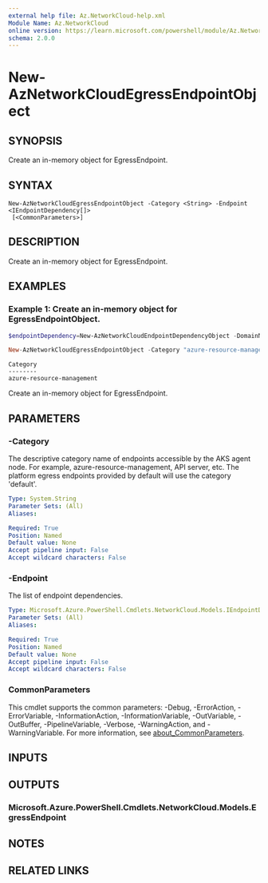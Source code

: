 ```yaml
---
external help file: Az.NetworkCloud-help.xml
Module Name: Az.NetworkCloud
online version: https://learn.microsoft.com/powershell/module/Az.NetworkCloud/new-aznetworkcloudegressendpointobject
schema: 2.0.0
---
```


# New-AzNetworkCloudEgressEndpointObject

## SYNOPSIS
Create an in-memory object for EgressEndpoint.

## SYNTAX

```
New-AzNetworkCloudEgressEndpointObject -Category <String> -Endpoint <IEndpointDependency[]>
 [<CommonParameters>]
```

## DESCRIPTION
Create an in-memory object for EgressEndpoint.

## EXAMPLES

### Example 1: Create an in-memory object for EgressEndpointObject.
```powershell
$endpointDependency=New-AzNetworkCloudEndpointDependencyObject -DomainName domainName -Port 1234

New-AzNetworkCloudEgressEndpointObject -Category "azure-resource-management" -Endpoint ($endpointDependency)
```

```output
Category
--------
azure-resource-management
```

Create an in-memory object for EgressEndpoint.

## PARAMETERS

### -Category
The descriptive category name of endpoints accessible by the AKS agent node.
For example, azure-resource-management, API server, etc.
The platform egress endpoints provided by default will use the category 'default'.

```yaml
Type: System.String
Parameter Sets: (All)
Aliases:

Required: True
Position: Named
Default value: None
Accept pipeline input: False
Accept wildcard characters: False
```

### -Endpoint
The list of endpoint dependencies.

```yaml
Type: Microsoft.Azure.PowerShell.Cmdlets.NetworkCloud.Models.IEndpointDependency[]
Parameter Sets: (All)
Aliases:

Required: True
Position: Named
Default value: None
Accept pipeline input: False
Accept wildcard characters: False
```

### CommonParameters
This cmdlet supports the common parameters: -Debug, -ErrorAction, -ErrorVariable, -InformationAction, -InformationVariable, -OutVariable, -OutBuffer, -PipelineVariable, -Verbose, -WarningAction, and -WarningVariable. For more information, see [about_CommonParameters](http://go.microsoft.com/fwlink/?LinkID=113216).

## INPUTS

## OUTPUTS

### Microsoft.Azure.PowerShell.Cmdlets.NetworkCloud.Models.EgressEndpoint

## NOTES

## RELATED LINKS
